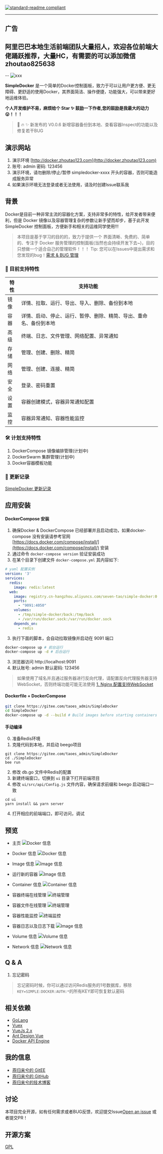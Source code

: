 [![standard-readme compliant](https://img.shields.io/badge/readme%20style-standard-brightgreen.svg?style=flat-square)](https://github.com/RichardLitt/standard-readme)



----

## 广告
阿里巴巴本地生活前端团队大量招人，欢迎各位前端大佬踊跃推荐，大量HC，有需要的可以添加微信 zhoutao825638
----

    
-- ![xxx](./img/icon.png)


**SimpleDocker** 是一个简单的Docker控制面板，致力于可以让用户更方便、更无障碍、更舒适的使用Docker，其界面简洁、操作便捷，功能强大，可以带来更好地运维体验。

**个人开发维护不易，麻烦给个 Star ✨ 鼓励一下作者,您的鼓励是我最大的动力 😛！！！**

> 🎉 🔥 ✨ 新发布的 V0.0.6 新增容器备份到本地、查看容器Inspect的功能以及修复若干BUG


## 演示网站
   1. 演示环境 [http://docker.zhoutao123.com](http://docker.zhoutao123.com)
   2. 账号: admin 密码: 123456
   3. 演示环境，请勿删除/停止/暂停 simpledocker-xxxx 开头的容器，否则可能造成服务异常
   4. 如果演示环境无法登录或者无法使用，请及时创建Issue联系我


## 背景

Docker是目前一种非常主流的容器化方案，支持非常多的特性，给开发者带来便利，但是 Docker 镜像以及容器管理复杂的参数让新手望而却步，基于此开发 SimpleDocker 控制面板，方便新手和相关的运维同学使用!!!

> 本项目是基于学习的目的的，致力于提供一个 界面清晰、免费的、简单的、专注于 Docker 服务管理的控制面板(当然也会持续开发下去~)，目的只想做一个适合自己的管理软件！！！
> Tip: 您可以在Issues中提出需求和您发现的bug！[需求 & BUG 管理](https://github.com/taoes/SimpleDocker/issues)


### 🎉 目前支持特性

| 特性 | 支持功能                                               |
| ---- | ------------------------------------------------------ |
| 镜像 | 详情、拉取、运行、导出、导入、删除、备份到本地                     |
| 容器 | 详情、启动、停止、运行、暂停、删除、精简、导出、重命名、备份到本地 |
| 高级 | 终端、日志、文件管理、网络配置、异常通知               |
| 存储 | 管理、创建、删除、精简                                 |
| 网络 | 管理、创建、连接、精简                                 |
| 安全 | 登录、密码重置                                         |
| 设置 | 容器创建模式，容器异常通知配置                         |
| 监控 | 容器异常通知、容器性能监控                             |

### 🛠 计划支持特性


1. DockerCompose 镜像编排管理(计划中)
2. DockerSwarm 集群管理(计划中)
3. Docker容器模板功能


### 📔 更新记录

[SimpleDocker 更新记录](./doc/update.md)

## 应用安装

#### DockerCompose 安装

1. 确保Docker & DockerCompose 已经部署并且启动成功，如果docker-compose 没有安装请参考官网 [https://docs.docker.com/compose/install/](https://docs.docker.com/compose/install/) 安装
2. 通过命令 `docker-compose version` 验证安装成功     
3. 在某个目录下创建文件 `docker-compose.yml` 其内容如下: 
```yaml
# yaml 配置实例
version: '3'
services:
  redis:
    image: redis:latest
  web:
    image: registry.cn-hangzhou.aliyuncs.com/seven-tao/simple-docker:0.0.6
    ports:
      - "9091:4050"
    volumes:
      - /tmp/simple-docker/back:/tmp/back
      - /var/run/docker.sock:/var/run/docker.sock
    depends_on:
      - redis
```   



3. 执行下面的脚本，会自动拉取镜像并启动在 9091 端口

```sh
docker-compose up # 前台运行
docker-compose up -d # 后台运行
```

3. 浏览器访问 http://localhost:9091
4. 默认账号: admin 默认密码: 123456

> 如果使用了域名并且通过服务器进行反向代理，请配置反向代理服务器支持  WebSocket，否则终端功能可能无法使用 [1. Nginx 配置支持WebSocket](https://www.xncoding.com/2018/03/12/fullstack/nginx-websocket.html)

#### Dockerfile + DockerCompose

```bash
git clone https://gitee.com/taoes_admin/SimpleDocker
cd SimpleDocker
docker-compose up -d --build # Build images before starting containers
```

#### 手动编译

0. 准备Redis环境
1. 克隆代码到本地，并启动 beego项目

```shell
git clone https://gitee.com/taoes_admin/SimpleDocker
cd ./SimpleDocker
bee run
```
2. 修改 db.go 文件中Redis的配置
3. 新建终端窗口，切换到 `ui` 目录下打开前端项目
4. 修改 `ui/src/api/Config.js` 文件内容，确保请求前缀和 beego 启动端口一致

```shell
cd ui
yarn install && yarn server
```

4. 打开相应的前端端口，即可访问，调试

## 预览

+ 主页
  ![Docker 信息](./img/home.jpg)

+ Docker 信息
  ![Docker 信息](./img/info.png)
  
+ Image 信息
  ![Image 信息](./img/image.png)

+ 运行新的容器
  ![Image 信息](./img/runContainer.png)

+ Container 信息
  ![Container 信息](./img/container.png)

+ 容器终端在线管理
  ![终端管理](./img/terminal.png)

+ 容器文件在线管理
  ![终端管理](./img/file.png)

+ 容器性能监控
  ![终端监控](./img/monitor.png)

+ 容器日志以及日志下载
  ![Image 信息](./img/containerLog.png)

+ Volume 信息
  ![Volume 信息](./img/volume.png)

+ Network 信息
  ![Network 信息](./img/network.png)

## Q & A

1. 忘记密码

> 忘记密码时候，你可以通过访问Redis服务的1号数据库，移除  `KEY=SIMPLE:DOCKER:AUTH:*`的所有KEY即可恢复默认密码

## 相关依赖

- [GoLang](https://golang.org/)
- [Vuex](https://vuex.vuejs.org/)
- [VueJs 2.x](https://vuejs.org/)
- [Ant Design Vue](https://www.antdv.com/docs/vue/introduce-cn/)
- [Docker API Engine](https://docs.docker.com/engine/api/sdk/)

## 我的信息

+ [燕归来兮的 GitEE ](https://gitee.com/taoes_admin)
+ [燕归来兮的 GitHub](https://github.com/taoes)
+ [燕归来兮的技术博客](https://www.zhoutao123.com)

## 讨论

本项目完全开源，如有任何需求或者BUG反馈，欢迎提交Issue[Open an issue](https://github.com/taoes/SimpleDocker/issues/new) 或者提交PR！

## 开源方案

[GPL](./LICENSE)
